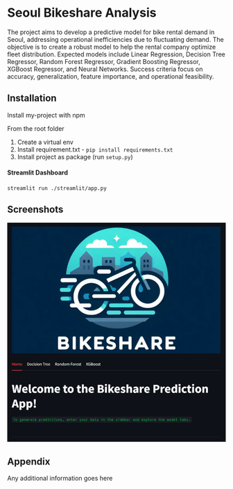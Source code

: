 
# Seoul Bikeshare Analysis

The project aims to develop a predictive model for bike rental demand in Seoul, addressing operational inefficiencies due to fluctuating demand. The objective is to create a robust model to help the rental company optimize fleet distribution. Expected models include Linear Regression, Decision Tree Regressor, Random Forest Regressor, Gradient Boosting Regressor, XGBoost Regressor, and Neural Networks. Success criteria focus on accuracy, generalization, feature importance, and operational feasibility.


## Installation

Install my-project with npm

From the root folder
1. Create a virtual env
2. Install requirement.txt -  `pip install requirements.txt`
3. Install project as package (run `setup.py`)


#### Streamlit Dashboard

```
streamlit run ./streamlit/app.py
```


## Screenshots

![App Screenshot](https://github.com/Surya96t/ml-bikeshare-streamlit/blob/main/app_screenshot.png)


## Appendix

Any additional information goes here
